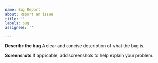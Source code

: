 ```yaml
---
name: Bug Report
about: Report an issue
title: ''
labels: bug
assignees: ''

---
```


<!-- Before opening an issue:
* Use the template below.
* Disable all plugins. If the issue is being caused by a plugin include the name.
* Make sure you have updated to the latest available version.
* Try not to report multiple unrelated issues in the same submission, open new issues for them instead. -->

**Describe the bug**
A clear and concise description of what the bug is.

**Screenshots**
If applicable, add screenshots to help explain your problem.

